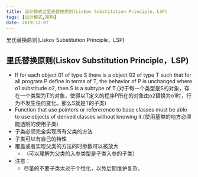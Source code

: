 ```yaml
---
title: 设计模式之里氏替换原则(Liskov Substitution Principle，LSP)
tags: [设计模式,架构]
date: 2019-12-07
---
```


里氏替换原则(Liskov Substitution Principle，LSP)
<!-- more -->
里氏替换原则(Liskov Substitution Principle，LSP)
----
- If for each object 01 of type S there is a object 02 of type T such that for all program P define in terms of T, the behavior of P is unchanged where o1 substitude o2, then S is a subtype of T.(对于每一个类型是S的对象，存在一个类型为T的对象，使得以T定义的程序P所在的对象由o2替换为o1时，行为不发生任何变化。那么S就是T的子类)
- Function that use pointers or refererence to base classes must be able to use objects of derived classes without knowing it.(使用基类的地方必须能透明的使用子类)
- 子类必须完全实现所有父类的方法
- 子类可以有自己的特性
- 覆盖或者实现父类的方法的时参数可以被放大
  - （可以理解为父类的入参类型是子类入参的子类）
- 注意：
  - 尽量的不要子类太过于个性化，以免后期维护复杂。